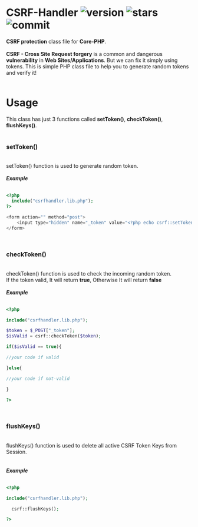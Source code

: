 # CSRF-Handler ![version](https://img.shields.io/badge/Version-1.0.0-green.svg) ![stars](https://img.shields.io/github/stars/banujan6/CSRF-handler.svg) ![commit](https://img.shields.io/badge/Commit-Verified-brightgreen.svg)
<b>CSRF protection</b> class file for <b>Core-PHP</b>.<br><br>
<b>CSRF - Cross Site Request forgery</b> is a common and dangerous <b>vulnerability</b> in <b>Web Sites/Applications</b>. 
But we can fix it simply using tokens. This is simple PHP class file to help you to generate random tokens and verify it! 
<br><br>
# Usage
This class has just 3 functions called <b>setToken()</b>, <b>checkToken()</b>, <b>flushKeys()</b>.<br>
<br>

<h3>setToken()</h3>
<br>
setToken() function is used to generate random token.
<br><br>
<i><b>Example</b></i>
<br><br>

```php
<?php 
  include("csrfhandler.lib.php");
?>

<form action="" method="post">
    <input type="hidden" name="_token" value="<?php echo csrf::setToken();?>"/>
</form>

```
<br>
<h3>checkToken()</h3>
<br>
checkToken() function is used to check the incoming random token.<br>
If the token valid, It will return <b>true</b>, Otherwise It will return <b>false</b>
<br><br>
<i><b>Example</b></i>
<br><br>

```php
<?php

include("csrfhandler.lib.php");

$token = $_POST["_token"];
$isValid = csrf::checkToken($token);

if($isValid == true){

//your code if valid

}else{

//your code if not-valid

}

?>


```
<br>
<h3>flushKeys()</h3>
<br>
flushKeys() function is used to delete all active CSRF Token Keys from Session.<br>
<br><br>
<i><b>Example</b></i>
<br><br>

```php
<?php

include("csrfhandler.lib.php");

  csrf::flushKeys();

?>


```

